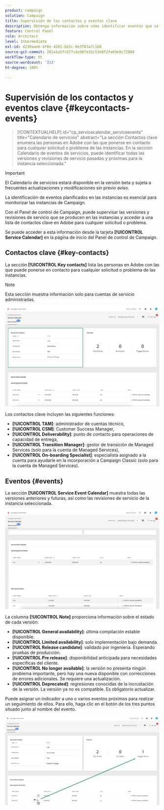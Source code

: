 ```yaml
---
product: campaign
solution: Campaign
title: Supervisión de los contactos y eventos clave
description: Obtenga información sobre cómo identificar eventos que se producen en las instancias y contactos clave en Adobe.
feature: Control Panel
role: Architect
level: Intermediate
exl-id: d230aae6-4f0e-4201-bb3c-0e3f83a7c1b8
source-git-commit: 281a1a5fc677c4e98fe32c53e0f2fe69e8c72888
workflow-type: ht
source-wordcount: '313'
ht-degree: 100%

---
```


# Supervisión de los contactos y eventos clave {#keycontacts-events}

>[!CONTEXTUALHELP]
>id="cp_servicecalendar_serviceevents"
>title="Calendario de servicios"
>abstract="La sección Contactos clave enumera las personas en Adobe con las que ponerse en contacto para cualquier solicitud o problema de las instancias. En la sección Calendario de eventos de servicios, puede identificar todas las versiones y revisiones de servicio pasadas y próximas para la instancia seleccionada."

>[!IMPORTANT]
>
>El Calendario de servicios estará disponible en la versión beta y sujeta a frecuentes actualizaciones y modificaciones sin previo aviso.

La identificación de eventos planificados en las instancias es esencial para monitorizar las instancias de Campaign.

Con el Panel de control de Campaign, puede supervisar las versiones y revisiones de servicio que se producen en las instancias y acceder a una lista de contactos clave en Adobe para cualquier solicitud o problema.

Se puede acceder a esta información desde la tarjeta **[!UICONTROL Service Calendar]** en la página de inicio del Panel de control de Campaign.

## Contactos clave {#key-contacts}

La sección **[!UICONTROL Key contacts]** lista las personas en Adobe con las que puede ponerse en contacto para cualquier solicitud o problema de las instancias.

>[!NOTE]
>
>Esta sección muestra información solo para cuentas de servicio administradas.

![](assets/service-events-contacts.png)

Los contactos clave incluyen las siguientes funciones:

* **[!UICONTROL TAM]**: administrador de cuentas técnico,
* **[!UICONTROL CSM]**: Customer Success Manager,
* **[!UICONTROL Deliverability]**: punto de contacto para operaciones de capacidad de entrega,
* **[!UICONTROL Transition Manager]**: gestor de transición de Managed Services (solo para la cuenta de Managed Services),
* **[!UICONTROL On-boarding Specialist]**: especialista asignado a la cuenta para ayudarle en la incorporación a Campaign Classic (solo para la cuenta de Managed Services).

## Eventos {#events}

La sección **[!UICONTROL Service Event Calendar]** muestra todas las versiones anteriores y futuras, así como las revisiones de servicio de la instancia seleccionada.

![](assets/service-events-calendar.png)

La columna **[!UICONTROL Note]** proporciona información sobre el estado de cada versión:

* **[!UICONTROL General availability]**: última compilación estable disponible.
* **[!UICONTROL Limited availability]**: solo implementación bajo demanda.
* **[!UICONTROL Release candidate]**: validado por ingeniería. Esperando pruebas de producción.
* **[!UICONTROL Pre release]**: disponibilidad anticipada para necesidades específicas del cliente.
* **[!UICONTROL No longer available]**: la versión no presenta ningún problema importante, pero hay una nueva disponible con correcciones de errores adicionales. Se requiere una actualización.
* **[!UICONTROL Deprecated]**: regresiones conocidas de la incrustación de la versión.
La versión ya no es compatible. Es obligatorio actualizar.

Puede asignar un indicador a uno o varios eventos próximos para realizar un seguimiento de ellos. Para ello, haga clic en el botón de los tres puntos situado junto al nombre del evento.

![](assets/service-events-flag.png)
